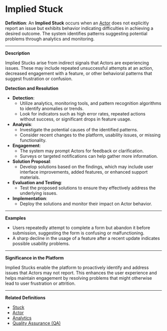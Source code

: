 # Implied Stuck

**Definition**: An **Implied Stuck** occurs when an [Actor](actor.md) does not explicitly report an issue but exhibits behavior indicating difficulties in achieving a desired outcome. The system identifies patterns suggesting potential problems through analytics and monitoring.

---

**Description**

Implied Stucks arise from indirect signals that Actors are experiencing issues. These may include repeated unsuccessful attempts at an action, decreased engagement with a feature, or other behavioral patterns that suggest frustration or confusion.

**Detection and Resolution**

- **Detection**:
  - Utilize analytics, monitoring tools, and pattern recognition algorithms to identify anomalies or trends.
  - Look for indicators such as high error rates, repeated actions without success, or significant drops in feature usage.
- **Analysis**:
  - Investigate the potential causes of the identified patterns.
  - Consider recent changes to the platform, usability issues, or missing functionality.
- **Engagement**:
  - The system may prompt Actors for feedback or clarification.
  - Surveys or targeted notifications can help gather more information.
- **Solution Proposal**:
  - Develop solutions based on the findings, which may include user interface improvements, added features, or enhanced support materials.
- **Evaluation and Testing**:
  - Test the proposed solutions to ensure they effectively address the underlying issues.
- **Implementation**:
  - Deploy the solutions and monitor their impact on Actor behavior.

---

**Examples**

- Users repeatedly attempt to complete a form but abandon it before submission, suggesting the form is confusing or malfunctioning.
- A sharp decline in the usage of a feature after a recent update indicates possible usability problems.

---

**Significance in the Platform**

Implied Stucks enable the platform to proactively identify and address issues that Actors may not report. This enhances the user experience and helps maintain engagement by resolving problems that might otherwise lead to user frustration or attrition.

---

**Related Definitions**

- [Stuck](stuck.md)
- [Actor](actor.md)
- [Analytics](analytics.md)
- [Quality Assurance (QA)](qa.md) 